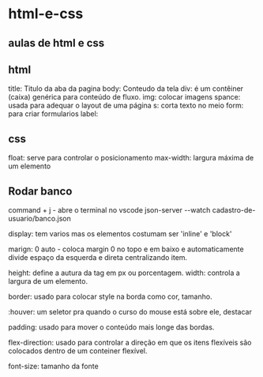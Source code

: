 # html-e-css
## aulas de html e css

## html
title: Titulo da aba da pagina
body: Conteudo da tela
div: é um contêiner (caixa) genérica para conteúdo de fluxo.
img: colocar imagens
spance: usada para adequar o layout de uma página
s: corta texto no meio
form: para criar formularios 
label: 



## css
float: serve para controlar o posicionamento
max-width: largura máxima de um elemento


## Rodar banco
command + j - abre o terminal no vscode
json-server --watch cadastro-de-usuario/banco.json

display: tem varios mas os elementos costumam ser 'inline' e 'block'

marign: 0 auto - coloca margin 0 no topo e em baixo e automaticamente divide espaço da esquerda e direta centralizando item.

height: define a autura da tag em px ou porcentagem.
width: controla a largura de um elemento.

border: usado para colocar style na borda como cor, tamanho.

:houver: um seletor pra quando o curso do mouse está sobre ele, destacar

padding: usado para mover o conteúdo mais longe das bordas.

flex-direction: usado para controlar a direção em que os itens flexíveis são colocados dentro de um conteiner flexível.

font-size: tamanho da fonte